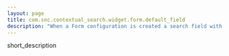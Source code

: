 ```yaml
---
layout: page
title: com.snc.contextual_search.widget.form.default_field
description: "When a Form configuration is created a search field with a name matching this property will be automatically created "
---
```

short_description